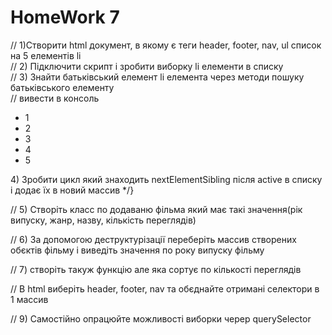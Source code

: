 # HomeWork 7

// 1)Створити html документ, в якому є теги header, footer, nav, ul список на 5 елементів li  
// 2) Підключити скрипт і зробити виборку li елементи в списку  
// 3) Знайти батьківський елемент li елемента через методи пошуку батьківського елементу  
// вивести в консоль  
<ul class="menu-list">  
    <li>1</li>  
    <li>2</li>  
    <li class="active">3</li>  
    <li>4</li>  
    <li>5</li>  
</ul>  
4) Зробити цикл який знаходить  nextElementSibling після active в списку і додає їх в новий массив */}  

// 5) Створіть класс по додаваню фільма який має такі значення(рік випуску, жанр, назву, кількість переглядів)  

// 6) За допомогою деструктурізації переберіть массив створених обєктів фільму і виведіть значення по року випуску фільму  

// 7) створіть такуж функцію але яка сортує по кількості переглядів  

// В html виберіть header, footer, nav  та обєднайте отримані селектори в 1 массив  

// 9) Самостійно опрацюйте можливості виборки череp querySelector  